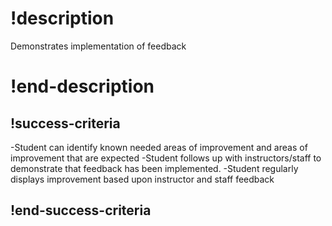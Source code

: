 # !description 
Demonstrates implementation of feedback
# !end-description 

## !success-criteria 
-Student can identify known needed areas of improvement and areas of improvement that are expected 
-Student follows up with instructors/staff to demonstrate that feedback has been implemented.
-Student regularly displays improvement based upon instructor and staff feedback 
## !end-success-criteria  
